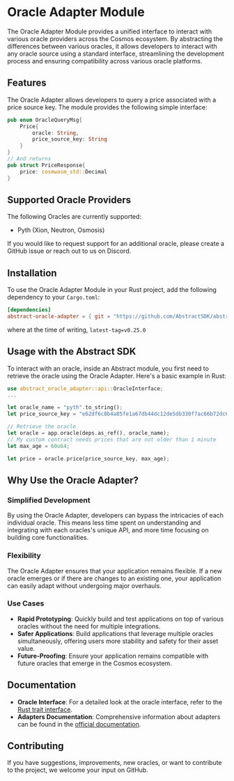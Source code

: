 # Oracle Adapter Module

The Oracle Adapter Module provides a unified interface to interact with various oracle providers across the Cosmos ecosystem. By abstracting the differences between various oracles, it allows developers to interact with any oracle source using a standard interface, streamlining the development process and ensuring compatibility across various oracle platforms.

## Features

The Oracle Adapter allows developers to query a price associated with a price source key. The module provides the following simple interface:

```rust
pub enum OracleQueryMsg{
    Price{
        oracle: String,
        price_source_key: String
    }
}
// And returns
pub struct PriceResponse{
    price: cosmwasm_std::Decimal
}

```

## Supported Oracle Providers

The following Oracles are currently supported:

- Pyth (Xion, Neutron, Osmosis)

If you would like to request support for an additional oracle, please create a GitHub issue or reach out to us on Discord.

## Installation

To use the Oracle Adapter Module in your Rust project, add the following dependency to your `Cargo.toml`:

```toml
[dependencies]
abstract-oracle-adapter = { git = "https://github.com/AbstractSDK/abstract.git", tag="<latest-tag>", default-features = false }
```

where at the time of writing, `latest-tag=v0.25.0`

## Usage with the Abstract SDK

To interact with an oracle, inside an Abstract module, you first need to retrieve the oracle using the Oracle Adapter. Here's a basic example in Rust:

```rust
use abstract_oracle_adapter::api::OracleInterface;
...

let oracle_name = "pyth".to_string();
let price_source_key = "e62df6c8b4a85fe1a67db44dc12de5db330f7ac66b72dc658afedf0f4a415b43";

// Retrieve the oracle
let oracle = app.oracle(deps.as_ref(), oracle_name);
// My custom contract needs prices that are not older than 1 minute
let max_age = 60u64;

let price = oracle.price(price_source_key, max_age);
```

## Why Use the Oracle Adapter?

### Simplified Development

By using the Oracle Adapter, developers can bypass the intricacies of each individual oracle. This means less time spent on understanding and integrating with each oracles's unique API, and more time focusing on building core functionalities.

### Flexibility

The Oracle Adapter ensures that your application remains flexible. If a new oracle emerges or if there are changes to an existing one, your application can easily adapt without undergoing major overhauls.

### Use Cases

- **Rapid Prototyping**: Quickly build and test applications on top of various oracles without the need for multiple integrations.
- **Safer Applications**: Build applications that leverage multiple oracles simultaneously, offering users more stability and safety for their asset value.
- **Future-Proofing**: Ensure your application remains compatible with future oracles that emerge in the Cosmos ecosystem.

## Documentation

- **Oracle Interface**: For a detailed look at the oracle interface, refer to the [Rust trait interface](https://github.com/AbstractSDK/abstract/blob/bcf26f2f446478fd2825de5b187321dc9a626341/modules/contracts/adapters/oracle/src/api.rs#L38).
- **Adapters Documentation**: Comprehensive information about adapters can be found in the [official documentation](https://docs.abstract.money/3_framework/6_module_types.html#adapters).

## Contributing

If you have suggestions, improvements, new oracles, or want to contribute to the project, we welcome your input on GitHub.
